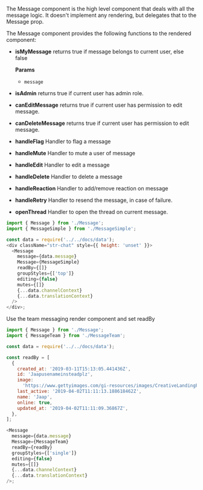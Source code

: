 The Message component is the high level component that deals with all the message logic.
It doesn't implement any rendering, but delegates that to the Message prop.

The Message component provides the following functions to the rendered component:

- **isMyMessage** returns true if message belongs to current user, else false

  **Params**

  - `message`

- **isAdmin** returns true if current user has admin role.
- **canEditMessage** returns true if current user has permission to edit message.
- **canDeleteMessage** returns true if current user has permission to edit message.
- **handleFlag** Handler to flag a message
- **handleMute** Handler to mute a user of message
- **handleEdit** Handler to edit a message
- **handleDelete** Handler to delete a message
- **handleReaction** Handler to add/remove reaction on message
- **handleRetry** Handler to resend the message, in case of failure.
- **openThread** Handler to open the thread on current message.

```js
import { Message } from './Message';
import { MessageSimple } from './MessageSimple';

const data = require('../../docs/data');
<div className="str-chat" style={{ height: 'unset' }}>
  <Message
    message={data.message}
    Message={MessageSimple}
    readBy={[]}
    groupStyles={['top']}
    editing={false}
    mutes={[]}
    {...data.channelContext}
    {...data.translationContext}
  />
</div>;
```

Use the team messaging render component and set readBy

```js
import { Message } from './Message';
import { MessageTeam } from './MessageTeam';

const data = require('../../docs/data');

const readBy = [
  {
    created_at: '2019-03-11T15:13:05.441436Z',
    id: 'Jaapusenameinsteadplz',
    image:
      'https://www.gettyimages.com/gi-resources/images/CreativeLandingPage/HP_Sept_24_2018/CR3_GettyImages-159018836.jpg',
    last_active: '2019-04-02T11:11:13.188618462Z',
    name: 'Jaap',
    online: true,
    updated_at: '2019-04-02T11:11:09.36867Z',
  },
];

<Message
  message={data.message}
  Message={MessageTeam}
  readBy={readBy}
  groupStyles={['single']}
  editing={false}
  mutes={[]}
  {...data.channelContext}
  {...data.translationContext}
/>;
```
